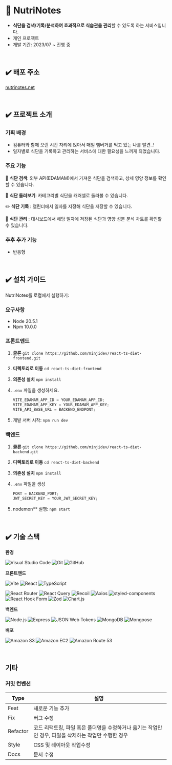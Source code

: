 # 📒 NutriNotes

- **식단을 검색/기록/분석하여 효과적으로 식습관을 관리**할 수 있도록 하는 서비스입니다.
- 개인 프로젝트
- 개발 기간: 2023/07 ~ 진행 중

 <br />

## ✔️ 배포 주소

[nutrinotes.net](https://nutrinotes.net)

 <br />

## ✔️ 프로젝트 소개

### 기획 배경

- 컴퓨터와 함께 오랜 시간 자리에 앉아서 매일 햄버거를 먹고 있는 나를 발견..!
- 일자별로 식단을 기록하고 관리하는 서비스에 대한 필요성을 느끼게 되었습니다.

### 주요 기능

🔎 **식단 검색**: 외부 API(EDAMAM)에서 가져온 식단을 검색하고, 상세 영양 정보를 확인할 수 있습니다.

🥗 **식단 둘러보기**: 카테고리별 식단을 캐러셀로 둘러볼 수 있습니다.

✏️ **식단 기록** : 캘린더에서 일자를 지정해 식단을 저장할 수 있습니다.

🧐 **식단 관리** : 대시보드에서 해당 일자에 저장된 식단과 영양 성분 분석 차트를 확인할 수 있습니다.

### 추후 추가 기능

- 반응형

 <br />

## ✔️ 설치 가이드

NutriNotes를 로컬에서 실행하기:

### 요구사항

- Node 20.5.1
- Npm 10.0.0

### 프론트엔드

1. **클론**
   `git clone https://github.com/minjidev/react-ts-diet-frontend.git`
2. **디렉토리로 이동** `cd react-ts-diet-frontend`
3. **의존성 설치** `npm install`
4. `.env` 파일을 생성하세요.

   ```jsx
   VITE_EDAMAM_APP_ID = YOUR_EDAMAM_APP_ID;
   VITE_EDAMAM_APP_KEY = YOUR_EDAMAM_APP_KEY;
   VITE_API_BASE_URL = BACKEND_ENDPONT;
   ```

5. 개발 서버 시작: `npm run dev`

### 백엔드

1. **클론** `git clone https://github.com/minjidev/react-ts-diet-backend.git`
2. **디렉토리로 이동** `cd react-ts-diet-backend`
3. **의존성 설치** `npm install`
4. `.env` 파일을 생성

   ```jsx
   PORT = BACKEND_PORT;
   JWT_SECRET_KEY = YOUR_JWT_SECRET_KEY;
   ```

5. nodemon\*\* 실행: `npm start`

 <br />

## ✔️ 기술 스택

**환경**

![Visual Studio Code](https://img.shields.io/badge/Visual%20Studio%20Code-007ACC?style=for-the-badge&logo=Visual%20Studio%20Code&logoColor=white)
![Git](https://img.shields.io/badge/Git-F05032?style=for-the-badge&logo=Git&logoColor=white)
![GitHub](https://img.shields.io/badge/GitHub-181717?style=for-the-badge&logo=GitHub&logoColor=white)

**프론트엔드**

![Vite](https://img.shields.io/badge/Vite-646CFF?style=for-the-badge&logo=Vite&logoColor=white)
![React](https://img.shields.io/badge/React-61DAFB?style=for-the-badge&logo=React&logoColor=white)
![TypeScript](https://img.shields.io/badge/TypeScript-3178C6?style=for-the-badge&logo=TypeScript&logoColor=white)

![React Router](https://img.shields.io/badge/React%20Router-CA4245?style=for-the-badge&logo=React%20Router&logoColor=white)
![React Query](https://img.shields.io/badge/React%20Query-FF4154?style=for-the-badge&logo=React%20Query&logoColor=white)
![Recoil](https://img.shields.io/badge/Recoil-3578E5?style=for-the-badge&logo=Recoil&logoColor=white)
![Axios](https://img.shields.io/badge/Axios-5A29E4?style=for-the-badge&logo=Axios&logoColor=white)
![styled-components](https://img.shields.io/badge/styled%20components-DB7093?style=for-the-badge&logo=styled-components&logoColor=white)
![React Hook Form](https://img.shields.io/badge/React%20Hook%20Form-EC5990?style=for-the-badge&logo=React%20Hook%20Form&logoColor=white)
![Zod](https://img.shields.io/badge/Zod-3E67B1?style=for-the-badge&logo=Zod&logoColor=white)
![Chart.js](https://img.shields.io/badge/Chart.js-FF6384?style=for-the-badge&logo=Chart.js&logoColor=white)

**백엔드**

![Node.js](https://img.shields.io/badge/Node.js-339933?style=for-the-badge&logo=Node.js&logoColor=white)
![Express](https://img.shields.io/badge/Express-000000?style=for-the-badge&logo=Express&logoColor=white)
![JSON Web Tokens](https://img.shields.io/badge/JSON%20Web%20Tokens-000000?style=for-the-badge&logo=JSON%20Web%20Tokens&logoColor=white)
![MongoDB](https://img.shields.io/badge/MongoDB-47A248?style=for-the-badge&logo=MongoDB&logoColor=white)
![Mongoose](https://img.shields.io/badge/Mongoose-880000?style=for-the-badge&logo=Mongoose&logoColor=white)

**배포**

![Amazon S3](https://img.shields.io/badge/Amazon%20S3-569A31?style=for-the-badge&logo=Amazon%20S3&logoColor=white)
![Amazon EC2](https://img.shields.io/badge/Amazon%20EC2-FF9900?style=for-the-badge&logo=Amazon%20EC2&logoColor=white)
![Amazon Route 53](https://img.shields.io/badge/Amazon%20Route%2053-8C4FFF?style=for-the-badge&logo=Amazon%20Route%2053&logoColor=white)

 <br />

## 기타

### 커밋 컨벤션

| Type     | 설명                                                                                                  |
| -------- | ----------------------------------------------------------------------------------------------------- |
| Feat     | 새로운 기능 추가                                                                                      |
| Fix      | 버그 수정                                                                                             |
| Refactor | 코드 리팩토링, 파일 혹은 폴더명을 수정하거나 옮기는 작업만인 경우, 파일을 삭제하는 작업만 수행한 경우 |
| Style    | CSS 및 레이아웃 작업수정                                                                              |
| Docs     | 문서 수정                                                                                             |

